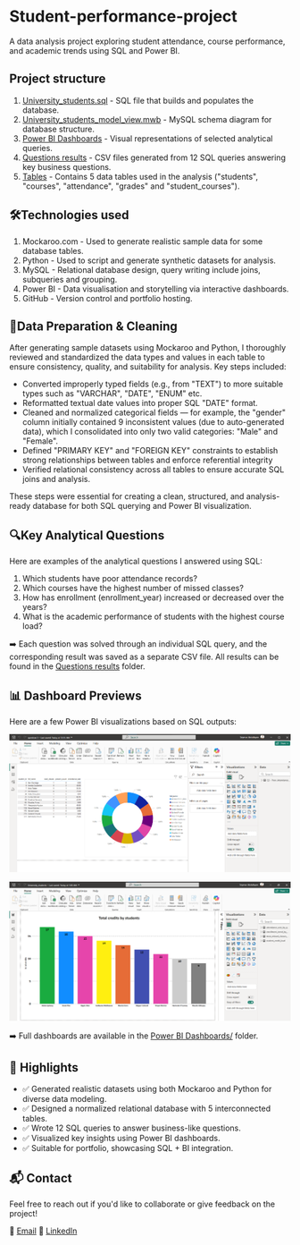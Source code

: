 # Student-performance-project
A data analysis project exploring student attendance, course performance, and academic trends using SQL and Power BI.


## Project structure
1. [University_students.sql](./University_students.sql) - SQL file that builds and populates the database.
2. [University_students_model_view.mwb](./University_students_model_view.mwb) - MySQL schema diagram for database structure.
3. [Power BI Dashboards](./Power%20BI%20Dashboards/) - Visual representations of selected analytical queries.
4. [Questions results](./Questions%20result/) - CSV files generated from 12 SQL queries answering key business questions.
5. [Tables](./Tables/) - Contains 5 data tables used in the analysis ("students", "courses", "attendance", "grades" and "student_courses").


## 🛠️Technologies used 
1. Mockaroo.com - Used to generate realistic sample data for some database tables.
2. Python - Used to script and generate synthetic datasets for analysis.
3. MySQL - Relational database design, query writing include joins, subqueries and grouping.
4. Power BI - Data visualisation and storytelling via interactive dashboards.
5. GitHub - Version control and portfolio hosting.

## 🧹Data Preparation & Cleaning
After generating sample datasets using Mockaroo and Python, I thoroughly reviewed and standardized the data types and values in each table to ensure consistency, quality, and suitability for analysis. Key steps included:
- Converted improperly typed fields (e.g., from "TEXT") to more suitable types such as "VARCHAR", "DATE", "ENUM" etc.
- Reformatted textual date values into proper SQL "DATE" format.
- Cleaned and normalized categorical fields — for example, the "gender" column initially contained 9 inconsistent values (due to auto-generated data), which I consolidated into only two valid categories: "Male" and "Female".
- Defined "PRIMARY KEY" and "FOREIGN KEY" constraints to establish strong relationships between tables and enforce referential integrity
- Verified relational consistency across all tables to ensure accurate SQL joins and analysis.

These steps were essential for creating a clean, structured, and analysis-ready database for both SQL querying and Power BI visualization.

## 🔍Key Analytical Questions
Here are examples of the analytical questions I answered using SQL:
1. Which students have poor attendance records?
2. Which courses have the highest number of missed classes?
3. How has enrollment (enrollment_year) increased or decreased over the years?
4. What is the academic performance of students with the highest course load?

➡️ Each question was solved through an individual SQL query, and the corresponding result was saved as a separate CSV file. All results can be found in the [Questions results](./Questions%20results/) folder.

## 📊 Dashboard Previews
Here are a few Power BI visualizations based on SQL outputs:

![3. Poor Attendance](https://github.com/seymurabdullayev/Student-performance-project/blob/main/Power%20BI%20Dashboards/Photos%20of%20Dashboards/3.%20Poor%20attendance.png?raw=true)

![8. Total Credits by Students](https://github.com/seymurabdullayev/Student-performance-project/blob/main/Power%20BI%20Dashboards/Photos%20of%20Dashboards/8.%20Total%20credits%20by%20students.png?raw=true)

➡️ Full dashboards are available in the [Power BI Dashboards/](./Power%20BI%20Dashboards/) folder.


## 📌 Highlights

- ✅ Generated realistic datasets using both Mockaroo and Python for diverse data modeling.
- ✅ Designed a normalized relational database with 5 interconnected tables.
- ✅ Wrote 12 SQL queries to answer business-like questions.
- ✅ Visualized key insights using Power BI dashboards.
- ✅ Suitable for portfolio, showcasing SQL + BI integration.

## 📬 Contact

Feel free to reach out if you'd like to collaborate or give feedback on the project!

📧 [Email](mailto:abdullazadeh.seymur@gmail.com)
💼 [LinkedIn](https://www.linkedin.com/in/seymurabdullayev/)

